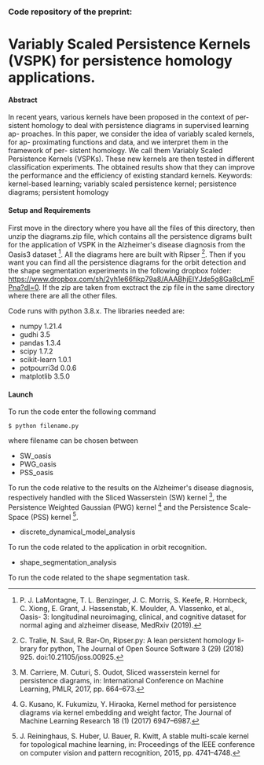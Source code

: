 ### Code repository of the preprint: 
# Variably Scaled Persistence Kernels (VSPK) for persistence homology applications.

#### Abstract

In recent years, various kernels have been proposed in the context of per- sistent homology to deal with persistence diagrams in supervised learning ap- proaches. In this paper, we consider the idea of variably scaled kernels, for ap- proximating functions and data, and we interpret them in the framework of per- sistent homology. We call them Variably Scaled Persistence Kernels (VSPKs). These new kernels are then tested in different classification experiments. The obtained results show that they can improve the performance and the efficiency of existing standard kernels.
Keywords: kernel-based learning; variably scaled persistence kernel; persistence diagrams; persistent homology


#### Setup and Requirements

First move in the directory where you have all the files of this directory, then unzip the diagrams.zip file, which contains all the persistence digrams built for the application of VSPK in the Alzheimer's disease diagnosis from the Oasis3 dataset [^5].
All the diagrams here are built with Ripser [^4]. Then if you want you can find all the persistence diagrams for the orbit detection and the shape segmentation experiments in the following dropbox folder: https://www.dropbox.com/sh/2yh1e66fikp79a8/AAABhjEIYJde5g8Ga8cLmFPna?dl=0. If the zip are taken from exctract the zip file in the same directory where there are all the other files.

Code runs with python 3.8.x. The libraries needed are:

- numpy 1.21.4
- gudhi 3.5
- pandas 1.3.4
- scipy 1.7.2
- scikit-learn 1.0.1 
- potpourri3d 0.0.6
- matplotlib 3.5.0

#### Launch

To run the code enter the following command
```
$ python filename.py
```
where filename can be chosen between 

- SW_oasis
- PWG_oasis
- PSS_oasis

To run the code relative to the results on the Alzheimer's disease diagnosis, respectively handled with the Sliced Wasserstein (SW) kernel [^1], the Persistence Weighted Gaussian (PWG) kernel [^2] and the Persistence Scale-Space (PSS) kernel [^3].

- discrete_dynamical_model_analysis

To run the code related to the application in orbit recognition.

- shape_segmentation_analysis

To run the code related to the shape segmentation task.



[^1]: M. Carriere, M. Cuturi, S. Oudot, Sliced wasserstein kernel for persistence diagrams, in: International Conference on Machine Learning, PMLR, 2017, pp. 664–673.
[^2]: G. Kusano, K. Fukumizu, Y. Hiraoka, Kernel method for persistence diagrams via kernel embedding and weight factor, The Journal of Machine Learning Research 18 (1) (2017) 6947–6987.
[^3]: J. Reininghaus, S. Huber, U. Bauer, R. Kwitt, A stable multi-scale kernel for topological machine learning, in: Proceedings of the IEEE conference on computer vision and pattern recognition, 2015, pp. 4741–4748.
[^4]: C. Tralie, N. Saul, R. Bar-On, Ripser.py: A lean persistent homology li- brary for python, The Journal of Open Source Software 3 (29) (2018) 925. doi:10.21105/joss.00925.
[^5]: P. J. LaMontagne, T. L. Benzinger, J. C. Morris, S. Keefe, R. Hornbeck, C. Xiong, E. Grant, J. Hassenstab, K. Moulder, A. Vlassenko, et al., Oasis- 3: longitudinal neuroimaging, clinical, and cognitive dataset for normal aging and alzheimer disease, MedRxiv (2019).
